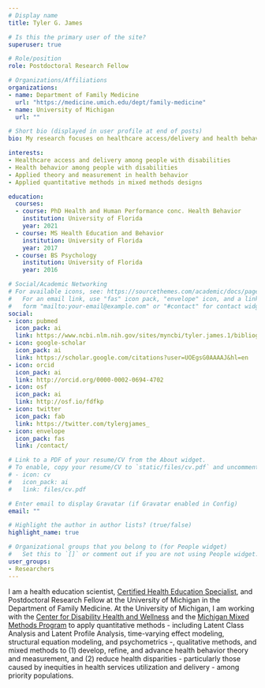 ```yaml
---
# Display name
title: Tyler G. James

# Is this the primary user of the site?
superuser: true

# Role/position
role: Postdoctoral Research Fellow

# Organizations/Affiliations
organizations:
- name: Department of Family Medicine
  url: "https://medicine.umich.edu/dept/family-medicine"
- name: University of Michigan
  url: ""

# Short bio (displayed in user profile at end of posts)
bio: My research focuses on healthcare access/delivery and health behavior among people with disabilities. 

interests:
- Healthcare access and delivery among people with disabilities
- Health behavior among people with disabilities
- Applied theory and measurement in health behavior
- Applied quantitative methods in mixed methods designs

education:
  courses:
  - course: PhD Health and Human Performance conc. Health Behavior
    institution: University of Florida
    year: 2021
  - course: MS Health Education and Behavior
    institution: University of Florida
    year: 2017
  - course: BS Psychology
    institution: University of Florida
    year: 2016

# Social/Academic Networking
# For available icons, see: https://sourcethemes.com/academic/docs/page-builder/#icons
#   For an email link, use "fas" icon pack, "envelope" icon, and a link in the
#   form "mailto:your-email@example.com" or "#contact" for contact widget.
social:
- icon: pubmed
  icon_pack: ai
  link: https://www.ncbi.nlm.nih.gov/sites/myncbi/tyler.james.1/bibliography/55284169/public/?sort=date&direction=ascending
- icon: google-scholar
  icon_pack: ai
  link: https://scholar.google.com/citations?user=UOEgsG0AAAAJ&hl=en
- icon: orcid
  icon_pack: ai
  link: http://orcid.org/0000-0002-0694-4702
- icon: osf
  icon_pack: ai
  link: http://osf.io/fdfkp
- icon: twitter
  icon_pack: fab
  link: https://twitter.com/tylergjames_
- icon: envelope
  icon_pack: fas
  link: /contact/

# Link to a PDF of your resume/CV from the About widget.
# To enable, copy your resume/CV to `static/files/cv.pdf` and uncomment the lines below.
# - icon: cv
#   icon_pack: ai
#   link: files/cv.pdf

# Enter email to display Gravatar (if Gravatar enabled in Config)
email: ""

# Highlight the author in author lists? (true/false)
highlight_name: true

# Organizational groups that you belong to (for People widget)
#   Set this to `[]` or comment out if you are not using People widget.
user_groups:
- Researchers
---
```


I am a health education scientist, [Certified Health Education Specialist](http://nchec.org/), and Postdoctoral Research Fellow at the University of Michigan in the Department of Family Medicine. At the University of Michigan, I am working with the [Center for Disability Health and Wellness](https://disabilityhealth.medicine.umich.edu/) and the [Michigan Mixed Methods Program](http://mixedmethods.org) to apply quantitative methods - including Latent Class Analysis and Latent Profile Analysis, time-varying effect modeling, structural equation modeling, and psychometrics -, qualitative methods, and mixed methods to (1) develop, refine, and advance health behavior theory and measurement, and (2) reduce health disparities - particularly those caused by inequities in health services utilization and delivery - among priority populations.